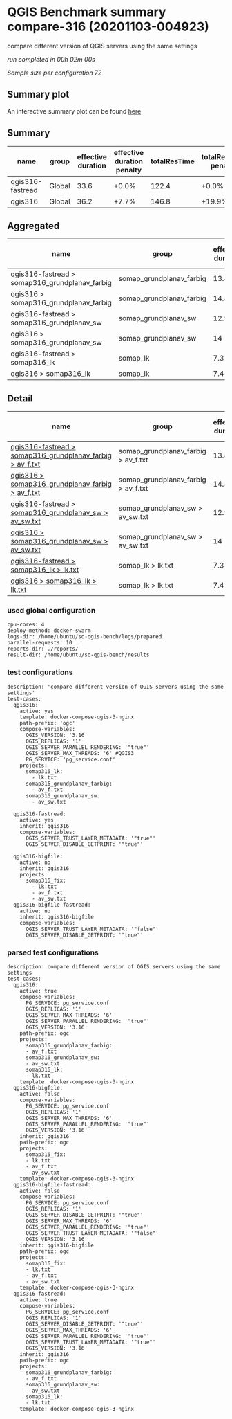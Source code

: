 # QGIS Benchmark summary compare-316 (20201103-004923)


compare different version of QGIS servers using the same settings

_run completed in 00h 02m 00s_

_Sample size per configuration 72_
## Summary plot
An interactive summary plot can be found [here](report_compare-316_20201103-004923_plot.html)

## Summary
| name             | group   |   effective duration | effective duration penalty   |   totalResTime | totalResTime penalty   |   medianResTime | medianResTime penalty   |   minResTime |   maxResTime |   responseSizeMB |   sampleCount |   errorCount |   memMaxMB |   memAvgMB |   memMinMB |   cpuMax% |   cpuAvg% |   cpuMin% |   errorPct |
|------------------|---------|----------------------|------------------------------|----------------|------------------------|-----------------|-------------------------|--------------|--------------|------------------|---------------|--------------|------------|------------|------------|-----------|-----------|-----------|------------|
| qgis316-fastread | Global  |                 33.6 | +0.0%                        |          122.4 | +0.0%                  |          5432.5 | +0.0%                   |         2089 |         8723 |              9.7 |            72 |            0 |     2596.5 |    2378.4  |     2281.1 |      27.8 |   18.1333 |       8.4 |          0 |
| qgis316          | Global  |                 36.2 | +7.7%                        |          146.8 | +19.9%                 |          6978.5 | +28.5%                  |         4236 |         8913 |              9.7 |            72 |            0 |     2594.3 |    2359.63 |     2274.4 |      38.1 |   17.1667 |       1.5 |          0 |

## Aggregated
| name                                           | group                    |   effective duration | effective duration penalty   |   totalResTime | totalResTime penalty   |   medianResTime | medianResTime penalty   |   minResTime |   maxResTime |   responseSizeMB |   sampleCount |   errorCount |   memMaxMB |   memAvgMB |   memMinMB |   cpuMax% |   cpuAvg% |   cpuMin% |   errorPct |
|------------------------------------------------|--------------------------|----------------------|------------------------------|----------------|------------------------|-----------------|-------------------------|--------------|--------------|------------------|---------------|--------------|------------|------------|------------|-----------|-----------|-----------|------------|
| qgis316-fastread > somap316_grundplanav_farbig | somap_grundplanav_farbig |                 13.4 | +0.0%                        |           62.2 | +0.0%                  |          2997.5 | +0.0%                   |         1057 |         3985 |              2.8 |            22 |            0 |     2596.5 |     2458.7 |     2281.1 |      27.8 |      25.6 |      22.9 |          0 |
| qgis316 > somap316_grundplanav_farbig          | somap_grundplanav_farbig |                 14.8 | +10.4%                       |           75.8 | +21.8%                 |          3474.5 | +15.9%                  |         2266 |         4370 |              2.8 |            22 |            0 |     2594.3 |     2374.7 |     2274.4 |      38.1 |      27.2 |      22.1 |          0 |
| qgis316-fastread > somap316_grundplanav_sw     | somap_grundplanav_sw     |                 12.9 | +0.0%                        |           50.3 | +0.0%                  |          2087.5 | +0.0%                   |          849 |         4284 |              6.1 |            20 |            0 |     2566.6 |     2387   |     2295.6 |      25.5 |      20.4 |      14.2 |          0 |
| qgis316 > somap316_grundplanav_sw              | somap_grundplanav_sw     |                 14   | +8.5%                        |           61   | +21.2%                 |          3145.5 | +50.7%                  |         1763 |         4095 |              6.1 |            20 |            0 |     2578.7 |     2420.7 |     2317.5 |      29.7 |      22.8 |      15.5 |          0 |
| qgis316-fastread > somap316_lk                 | somap_lk                 |                  7.3 | +0.0%                        |            9.9 | +0.0%                  |           347.5 | +0.0%                   |          183 |          454 |              0.8 |            30 |            0 |     2289.5 |     2289.5 |     2289.5 |       8.4 |       8.4 |       8.4 |          0 |
| qgis316 > somap316_lk                          | somap_lk                 |                  7.4 | +1.4%                        |           10   | +1.5%                  |           358.5 | +3.2%                   |          207 |          448 |              0.8 |            30 |            0 |     2283.5 |     2283.5 |     2283.5 |       1.5 |       1.5 |       1.5 |          0 |

## Detail
| name                                                                                                                                                                                   | group                               |   effective duration | effective duration penalty   |   totalResTime | totalResTime penalty   |   medianResTime | medianResTime penalty   |   sampleCount |   errorCount |   errorPct |   meanResTime |   minResTime |   maxResTime |   pct1ResTime |   pct2ResTime |   pct3ResTime |   throughput |   receivedKBytesPerSec |   sentKBytesPerSec |   responseSizeMB |   memMaxMB |   memAvgMB |   memMinMB |   cpuMax% |   cpuAvg% |   cpuMin% |
|----------------------------------------------------------------------------------------------------------------------------------------------------------------------------------------|-------------------------------------|----------------------|------------------------------|----------------|------------------------|-----------------|-------------------------|---------------|--------------|------------|---------------|--------------|--------------|---------------|---------------|---------------|--------------|------------------------|--------------------|------------------|------------|------------|------------|-----------|-----------|-----------|
| [qgis316-fastread > somap316_grundplanav_farbig > av_f.txt](../results/details/compare-316/20201103-004923/qgis316-fastread/somap316_grundplanav_farbig/av_f.txt/dashboard/index.html) | somap_grundplanav_farbig > av_f.txt |                 13.4 | +0.0%                        |           62.2 | +0.0%                  |          2997.5 | +0.0%                   |            22 |            0 |          0 |      2829.41  |         1057 |         3985 |        3920.7 |       3977.65 |          3985 |      2.83432 |                369.597 |            1.20781 |              2.8 |     2596.5 |     2458.7 |     2281.1 |      27.8 |      25.6 |      22.9 |
| [qgis316 > somap316_grundplanav_farbig > av_f.txt](../results/details/compare-316/20201103-004923/qgis316/somap316_grundplanav_farbig/av_f.txt/dashboard/index.html)                   | somap_grundplanav_farbig > av_f.txt |                 14.8 | +10.4%                       |           75.8 | +21.8%                 |          3474.5 | +15.9%                  |            22 |            0 |          0 |      3446.68  |         2266 |         4370 |        4129.4 |       4343    |          4370 |      2.40964 |                314.218 |            1.02683 |              2.8 |     2594.3 |     2374.7 |     2274.4 |      38.1 |      27.2 |      22.1 |
| [qgis316-fastread > somap316_grundplanav_sw > av_sw.txt](../results/details/compare-316/20201103-004923/qgis316-fastread/somap316_grundplanav_sw/av_sw.txt/dashboard/index.html)       | somap_grundplanav_sw > av_sw.txt    |                 12.9 | +0.0%                        |           50.3 | +0.0%                  |          2087.5 | +0.0%                   |            20 |            0 |          0 |      2515.25  |          849 |         4284 |        4186.3 |       4279.15 |          4284 |      2.76893 |                861.231 |            1.15949 |              6.1 |     2566.6 |     2387   |     2295.6 |      25.5 |      20.4 |      14.2 |
| [qgis316 > somap316_grundplanav_sw > av_sw.txt](../results/details/compare-316/20201103-004923/qgis316/somap316_grundplanav_sw/av_sw.txt/dashboard/index.html)                         | somap_grundplanav_sw > av_sw.txt    |                 14   | +8.5%                        |           61   | +21.2%                 |          3145.5 | +50.7%                  |            20 |            0 |          0 |      3047.65  |         1763 |         4095 |        4030.7 |       4091.85 |          4095 |      2.4322  |                756.497 |            1.01848 |              6.1 |     2578.7 |     2420.7 |     2317.5 |      29.7 |      22.8 |      15.5 |
| [qgis316-fastread > somap316_lk > lk.txt](../results/details/compare-316/20201103-004923/qgis316-fastread/somap316_lk/lk.txt/dashboard/index.html)                                     | somap_lk > lk.txt                   |                  7.3 | +0.0%                        |            9.9 | +0.0%                  |           347.5 | +0.0%                   |            30 |            0 |          0 |       328.4   |          183 |          454 |         391.9 |        437.5  |           454 |     19.8544  |                538.151 |            8.09946 |              0.8 |     2289.5 |     2289.5 |     2289.5 |       8.4 |       8.4 |       8.4 |
| [qgis316 > somap316_lk > lk.txt](../results/details/compare-316/20201103-004923/qgis316/somap316_lk/lk.txt/dashboard/index.html)                                                       | somap_lk > lk.txt                   |                  7.4 | +1.4%                        |           10   | +1.5%                  |           358.5 | +3.2%                   |            30 |            0 |          0 |       333.233 |          207 |          448 |         411.6 |        431.5  |           448 |     19.9734  |                541.376 |            8.14799 |              0.8 |     2283.5 |     2283.5 |     2283.5 |       1.5 |       1.5 |       1.5 |

### used global configuration

```
cpu-cores: 4
deploy-method: docker-swarm
logs-dir: /home/ubuntu/so-qgis-bench/logs/prepared
parallel-requests: 10
reports-dir: ./reports/
result-dir: /home/ubuntu/so-qgis-bench/results

```
### test configurations

```
description: 'compare different version of QGIS servers using the same settings'
test-cases:
  qgis316:
    active: yes
    template: docker-compose-qgis-3-nginx
    path-prefix: 'ogc'
    compose-variables:
      QGIS_VERSION: '3.16'
      QGIS_REPLICAS: '1'
      QGIS_SERVER_PARALLEL_RENDERING: '"true"'
      QGIS_SERVER_MAX_THREADS: '6' #QGIS3
      PG_SERVICE: 'pg_service.conf'
    projects:
      somap316_lk:
        - lk.txt
      somap316_grundplanav_farbig:
        - av_f.txt
      somap316_grundplanav_sw:
        - av_sw.txt

  qgis316-fastread:
    active: yes
    inherit: qgis316
    compose-variables:
      QGIS_SERVER_TRUST_LAYER_METADATA: '"true"'
      QGIS_SERVER_DISABLE_GETPRINT: '"true"'

  qgis316-bigfile:
    active: no
    inherit: qgis316
    projects:
      somap316_fix:
        - lk.txt
        - av_f.txt
        - av_sw.txt
  qgis316-bigfile-fastread:
    active: no
    inherit: qgis316-bigfile
    compose-variables:
      QGIS_SERVER_TRUST_LAYER_METADATA: '"false"'
      QGIS_SERVER_DISABLE_GETPRINT: '"true"'
```
### parsed test configurations

```
description: compare different version of QGIS servers using the same settings
test-cases:
  qgis316:
    active: true
    compose-variables:
      PG_SERVICE: pg_service.conf
      QGIS_REPLICAS: '1'
      QGIS_SERVER_MAX_THREADS: '6'
      QGIS_SERVER_PARALLEL_RENDERING: '"true"'
      QGIS_VERSION: '3.16'
    path-prefix: ogc
    projects:
      somap316_grundplanav_farbig:
      - av_f.txt
      somap316_grundplanav_sw:
      - av_sw.txt
      somap316_lk:
      - lk.txt
    template: docker-compose-qgis-3-nginx
  qgis316-bigfile:
    active: false
    compose-variables:
      PG_SERVICE: pg_service.conf
      QGIS_REPLICAS: '1'
      QGIS_SERVER_MAX_THREADS: '6'
      QGIS_SERVER_PARALLEL_RENDERING: '"true"'
      QGIS_VERSION: '3.16'
    inherit: qgis316
    path-prefix: ogc
    projects:
      somap316_fix:
      - lk.txt
      - av_f.txt
      - av_sw.txt
    template: docker-compose-qgis-3-nginx
  qgis316-bigfile-fastread:
    active: false
    compose-variables:
      PG_SERVICE: pg_service.conf
      QGIS_REPLICAS: '1'
      QGIS_SERVER_DISABLE_GETPRINT: '"true"'
      QGIS_SERVER_MAX_THREADS: '6'
      QGIS_SERVER_PARALLEL_RENDERING: '"true"'
      QGIS_SERVER_TRUST_LAYER_METADATA: '"false"'
      QGIS_VERSION: '3.16'
    inherit: qgis316-bigfile
    path-prefix: ogc
    projects:
      somap316_fix:
      - lk.txt
      - av_f.txt
      - av_sw.txt
    template: docker-compose-qgis-3-nginx
  qgis316-fastread:
    active: true
    compose-variables:
      PG_SERVICE: pg_service.conf
      QGIS_REPLICAS: '1'
      QGIS_SERVER_DISABLE_GETPRINT: '"true"'
      QGIS_SERVER_MAX_THREADS: '6'
      QGIS_SERVER_PARALLEL_RENDERING: '"true"'
      QGIS_SERVER_TRUST_LAYER_METADATA: '"true"'
      QGIS_VERSION: '3.16'
    inherit: qgis316
    path-prefix: ogc
    projects:
      somap316_grundplanav_farbig:
      - av_f.txt
      somap316_grundplanav_sw:
      - av_sw.txt
      somap316_lk:
      - lk.txt
    template: docker-compose-qgis-3-nginx

```

